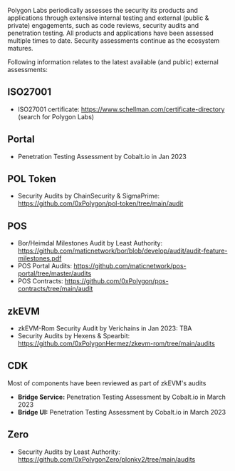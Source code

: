 Polygon Labs periodically assesses the security its products and applications through extensive internal testing and external (public & private) engagements, such as code reviews, security audits and penetration testing. All products and applications have been assessed multiple times to date. Security assessments continue as the ecosystem matures.

Following information relates to the latest available (and public) external assessments:

## ISO27001

 - ISO27001 certificate: https://www.schellman.com/certificate-directory (search for Polygon Labs)

## Portal

 - Penetration Testing Assessment by Cobalt.io in Jan 2023

## POL Token
 
 - Security Audits by ChainSecurity & SigmaPrime: https://github.com/0xPolygon/pol-token/tree/main/audit

## POS
 
 - Bor/Heimdal Milestones Audit by Least Authority: https://github.com/maticnetwork/bor/blob/develop/audit/audit-feature-milestones.pdf
 - POS Portal Audits: https://github.com/maticnetwork/pos-portal/tree/master/audits
 - POS Contracts: https://github.com/0xPolygon/pos-contracts/tree/main/audit 

## zkEVM
 
 - zkEVM-Rom Security Audit by Verichains in Jan 2023: TBA
 - Security Audits by Hexens & Spearbit: https://github.com/0xPolygonHermez/zkevm-rom/tree/main/audits

## CDK
Most of components have been reviewed as part of zkEVM's audits

 - **Bridge Service:** Penetration Testing Assessment by Cobalt.io in March 2023
 - **Bridge UI:** Penetration Testing Assessment by Cobalt.io in March 2023

## Zero

 - Security Audits by Least Authority: https://github.com/0xPolygonZero/plonky2/tree/main/audits 
